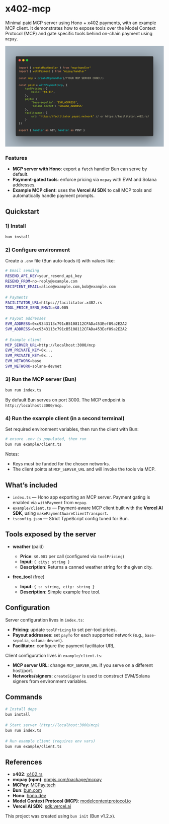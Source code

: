 # x402-mcp

Minimal paid MCP server using Hono + x402 payments, with an example MCP client. It demonstrates how to expose tools over the Model Context Protocol (MCP) and gate specific tools behind on-chain payment using `mcpay`.

![](/image.png)

### Features
- **MCP server with Hono**: export a `fetch` handler Bun can serve by default.
- **Payment-gated tools**: enforce pricing via `mcpay` with EVM and Solana addresses.
- **Example MCP client**: uses the **Vercel AI SDK** to call MCP tools and automatically handle payment prompts.

## Quickstart

### 1) Install
```bash
bun install
```

### 2) Configure environment

Create a `.env` file (Bun auto-loads it) with values like:

```bash
# Email sending
RESEND_API_KEY=your_resend_api_key
RESEND_FROM=no-reply@example.com
RECIPIENT_EMAIL=alice@example.com,bob@example.com

# Payments
FACILITATOR_URL=https://facilitator.x402.rs
TOOL_PRICE_SEND_EMAIL=$0.005

# Payout addresses
EVM_ADDRESS=0xc9343113c791cB5108112CFADa453Eef89a2E2A2
SVM_ADDRESS=0xc9343113c791cB5108112CFADa453Eef89a2E2A2

# Example client
MCP_SERVER_URL=http://localhost:3000/mcp
EVM_PRIVATE_KEY=0x...
SVM_PRIVATE_KEY=0x...
EVM_NETWORK=base
SVM_NETWORK=solana-devnet
```

### 3) Run the MCP server (Bun)
```bash
bun run index.ts
```
By default Bun serves on port 3000. The MCP endpoint is `http://localhost:3000/mcp`.

### 4) Run the example client (in a second terminal)
Set required environment variables, then run the client with Bun:

```bash
# ensure .env is populated, then run
bun run example/client.ts
```

Notes:
- Keys must be funded for the chosen networks.
- The client points at `MCP_SERVER_URL` and will invoke the tools via MCP.

## What’s included

- `index.ts` — Hono app exporting an MCP server. Payment gating is enabled via `withPayment` from `mcpay`.
- `example/client.ts` — Payment-aware MCP client built with the **Vercel AI SDK**, using `makePaymentAwareClientTransport`.
- `tsconfig.json` — Strict TypeScript config tuned for Bun.

## Tools exposed by the server

- **weather** (paid)
  - **Price**: `$0.001` per call (configured via `toolPricing`)
  - **Input**: `{ city: string }`
  - **Description**: Returns a canned weather string for the given city.

- **free_tool** (free)
  - **Input**: `{ s: string, city: string }`
  - **Description**: Simple example free tool.

## Configuration

Server configuration lives in `index.ts`:
- **Pricing**: update `toolPricing` to set per-tool prices.
- **Payout addresses**: set `payTo` for each supported network (e.g., `base-sepolia`, `solana-devnet`).
- **Facilitator**: configure the payment facilitator URL.

Client configuration lives in `example/client.ts`:
- **MCP server URL**: change `MCP_SERVER_URL` if you serve on a different host/port.
- **Networks/signers**: `createSigner` is used to construct EVM/Solana signers from environment variables.

## Commands

```bash
# Install deps
bun install

# Start server (http://localhost:3000/mcp)
bun run index.ts

# Run example client (requires env vars)
bun run example/client.ts
```

## References
- **x402**: [x402.rs](https://x402.org)
- **mcpay (npm)**: [npmjs.com/package/mcpay](https://www.npmjs.com/package/mcpay)
- **MCPay**: [MCPay.tech](https://mcpay.tech) 
- **Bun**: [bun.com](https://bun.com)
- **Hono**: [hono.dev](https://hono.dev)
- **Model Context Protocol (MCP)**: [modelcontextprotocol.io](https://modelcontextprotocol.io)
- **Vercel AI SDK**: [sdk.vercel.ai](https://sdk.vercel.ai)

This project was created using `bun init` (Bun v1.2.x).
